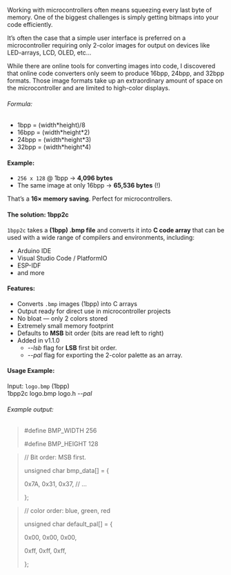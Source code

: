 Working with microcontrollers often means squeezing every last byte of memory. One of the biggest challenges is simply getting bitmaps into your code efficiently.  

It’s often the case that a simple user interface is preferred on a microcontroller requiring only 2-color images for output on devices like
LED-arrays, LCD, OLED, etc...

While there are online tools for converting images into code, I discovered that online code converters only seem to produce 16bpp, 24bpp, and 32bpp formats.
Those image formats take up an extraordinary amount of space on the microcontroller and are limited to high-color displays.

###### Formula:
  - 1bpp  = (width\*height)/8
  - 16bpp  = (width\*height*2) 
  - 24bpp  = (width\*height*3) 
  - 32bpp  = (width\*height*4) 
 
#### Example:  
- `256 x 128` @ 1bpp → **4,096 bytes**  
- The same image at only 16bpp → **65,536 bytes** (!)

That’s a **16× memory saving**. Perfect for microcontrollers.  

#### The solution: 1bpp2c

`1bpp2c` takes a **(1bpp) .bmp file** and converts it into **C code array** that can be used with a wide range of compilers and environments, including:
- Arduino IDE  
- Visual Studio Code / PlatformIO  
- ESP-IDF  
- and more

#### Features:
- Converts `.bmp` images (1bpp) into C arrays
- Output ready for direct use in microcontroller projects
- No bloat — only 2 colors stored
- Extremely small memory footprint
- Defaults to **MSB** bit order (bits are read left to right) 
- Added in v1.1.0
  - *--lsb* flag for **LSB** first bit order.
  - *--pal* flag for exporting the 2-color palette as an array.

#### Usage Example:

Input: `logo.bmp` (1bpp)  
1bpp2c logo.bmp logo.h *--pal*

###### Example output:

> #define BMP_WIDTH  256
>
> #define BMP_HEIGHT 128


> // Bit order: MSB first.
>
> unsigned char bmp_data[] = {
>
> 0x7A, 0x31, 0x37, // ...
>
> };


> // color order: blue, green, red
>
> unsigned char default_pal[] = {
>
> 0x00, 0x00, 0x00, 
>
> 0xff, 0xff, 0xff, 
>
> };


